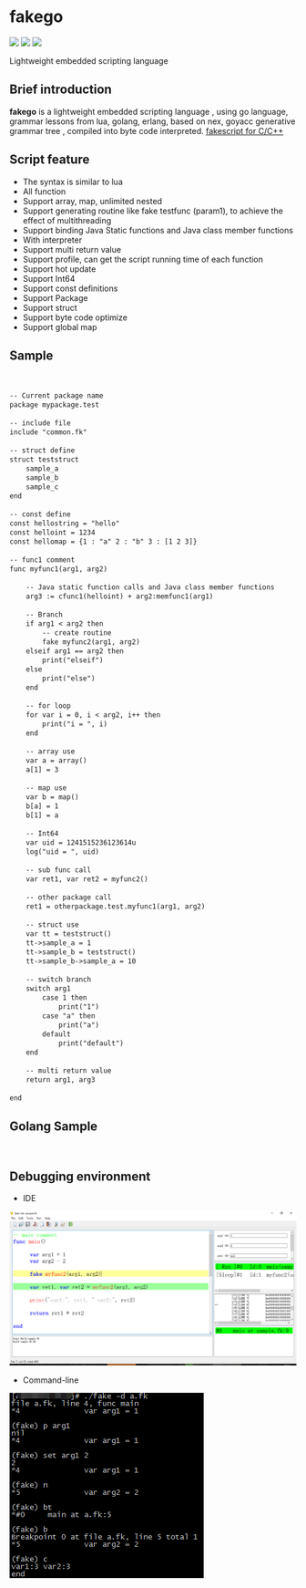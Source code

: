 # fakego

[<img src="https://img.shields.io/github/license/esrrhs/fakego">](https://github.com/esrrhs/fakego)
[<img src="https://img.shields.io/github/languages/top/esrrhs/fakego">](https://github.com/esrrhs/fakego)
[<img src="https://img.shields.io/github/workflow/status/esrrhs/fakego/Go">](https://github.com/esrrhs/fakego/actions)

Lightweight embedded scripting language

## Brief introduction
**fakego** is a lightweight embedded scripting language , using go language, grammar lessons from lua, golang, erlang, based on nex, goyacc generative grammar tree , compiled into byte code interpreted.
<a href="https://github.com/esrrhs/fakescript">fakescript for C/C++</a>

## Script feature
* The syntax is similar to lua
* All function
* Support array, map, unlimited nested
* Support generating routine like fake testfunc (param1), to achieve the effect of multithreading
* Support binding Java Static functions and Java class member functions
* With interpreter
* Support multi return value
* Support profile, can get the script running time of each function
* Support hot update
* Support Int64
* Support const definitions
* Support Package
* Support struct
* Support byte code optimize
* Support global map



## Sample

```


-- Current package name
package mypackage.test

-- include file
include "common.fk"

-- struct define
struct teststruct
	sample_a
	sample_b
	sample_c
end

-- const define
const hellostring = "hello"
const helloint = 1234
const hellomap = {1 : "a" 2 : "b" 3 : [1 2 3]}

-- func1 comment
func myfunc1(arg1, arg2)

	-- Java static function calls and Java class member functions
	arg3 := cfunc1(helloint) + arg2:memfunc1(arg1)

	-- Branch
	if arg1 < arg2 then
		-- create routine
		fake myfunc2(arg1, arg2)
	elseif arg1 == arg2 then
		print("elseif")
	else
		print("else")
	end

	-- for loop
	for var i = 0, i < arg2, i++ then
		print("i = ", i)
	end

	-- array use
	var a = array()
	a[1] = 3

	-- map use
	var b = map()
	b[a] = 1
	b[1] = a

	-- Int64
	var uid = 1241515236123614u
	log("uid = ", uid)

	-- sub func call
	var ret1, var ret2 = myfunc2()

	-- other package call
	ret1 = otherpackage.test.myfunc1(arg1, arg2)

	-- struct use
	var tt = teststruct()
	tt->sample_a = 1
	tt->sample_b = teststruct()
	tt->sample_b->sample_a = 10

	-- switch branch
	switch arg1
		case 1 then
			print("1")
		case "a" then
			print("a")
		default
			print("default")
	end

	-- multi return value
	return arg1, arg3

end
```

## Golang Sample

```


```


## Debugging environment
* IDE

![image](img/ide.png)

* Command-line

![image](img/debug.png)
